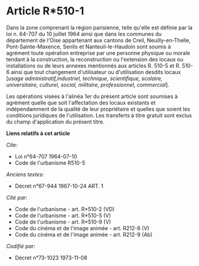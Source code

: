 # Article R*510-1

Dans la zone comprenant la région parisienne, telle qu'elle est définie par la loi n. 64-707 du 10 juillet 1964 ainsi que
dans les communes du département de l'Oise appartenant aux cantons de Creil, Neuilly-en-Thelle, Pont-Sainte-Maxence, Senlis
et Nanteuil-le-Haudoin sont soumis à agrément toute opération entreprise par une personne physique ou morale tendant à la
construction, la reconstruction ou l'extension des locaux ou installations ou de leurs annexes mentionnés aux articles R.
510-5 et R. 510-6 ainsi que tout changement d'utilisateur ou d'utilisation desdits locaux [*usage administratif,industriel,
technique, scientifique, scolaire, universitaire, culturel, social, militaire, professionnel, commercial*].

Les opérations visées à l'alinéa 1er du présent article sont soumises à agrément quelle que soit l'affectation des locaux
existants et indépendamment de la qualité de leur propriétaire et quelles que soient les conditions juridiques de
l'utilisation. Les transferts à titre gratuit sont exclus du champ d'application du présent titre.

**Liens relatifs à cet article**

_Cite_:

  - Loi n°64-707 1964-07-10
  - Code de l'urbanisme R510-5

_Anciens textes_:

  - Décret n°67-944 1967-10-24 ART. 1

_Cité par_:

  - Code de l'urbanisme - art. R*510-2 (VD)
  - Code de l'urbanisme - art. R*510-5 (V)
  - Code de l'urbanisme - art. R*510-9 (V)
  - Code du cinéma et de l'image animée - art. R212-8 (V)
  - Code du cinéma et de l'image animée - art. R212-9 (Ab)

_Codifié par_:

  - Décret n°73-1023 1973-11-08
